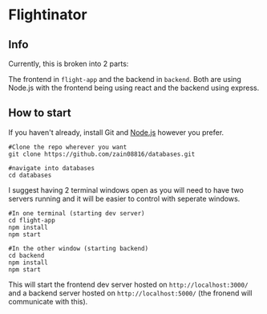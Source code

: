 # Flightinator

## Info
Currently, this is broken into 2 parts:

The frontend in `flight-app`  and the backend in `backend`.  Both are using Node.js
with the frontend being using react and the backend using express.

## How to start
If you haven't already, install Git and [Node.js](https://nodejs.org/en/download/) however you prefer.

```text
#Clone the repo wherever you want
git clone https://github.com/zain08816/databases.git

#navigate into databases
cd databases
```

I suggest having 2 terminal windows open as you will need to have two servers
running and it will be easier to control with seperate windows.

```text
#In one terminal (starting dev server)
cd flight-app
npm install
npm start
```
```text
#In the other window (starting backend)
cd backend
npm install
npm start
```
This will start the frontend dev server hosted on `http://localhost:3000/` and
a backend server hosted on `http://localhost:5000/` (the fronend will communicate with this).
